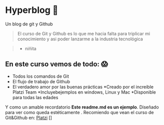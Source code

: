 # Hyperblog 💚
Un blog de git y Github
>El curso de Git y Github es lo que me hacia falta para triplicar mi conocimiento y asi poder lanzarme a la industria tecnológica 

>- niñita

## En este curso vemos de todo: 😱
* Todos los comandos de Git
* El flujo de trabajo de Github
* El verdadero amor por las buenas prácticas
*Creado por el increible Platzi Team
*Incluyebejemplos en windows, Linux y Mac
*Disponible para todas las edades

Y como un amable recordatorio **Este readme.md es un ejemplo**. Diseñado para ver 
como queda estéticamente . Recomiendo que vean el curso de Git&Github en: [Platzi](https://platzi.com/cursos/git-github/ "Platzi") []
